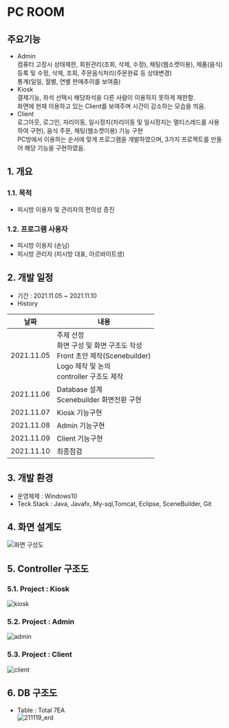 # PC ROOM

## 주요기능
- Admin<br> 
컴퓨터 고장시 상태제한, 회원관리(조회, 삭제, 수정), 채팅(웹소캣이용), 
제품(음식) 등록 및 수정, 삭제, 조회, 주문음식처리(주문완료 등 상태변경)<br> 
통계(일일, 월별, 연별 판매추이를 보여줌)</br> 
- Kiosk <br> 
결제기능, 좌석 선택시 해당좌석을 다른 사람이 이용하지 못하게 제한함.<br> 
화면에 현재 이용하고 있는 Client를 보여주며 시간이 감소하는 모습을 띄움. </br>  
- Client <br> 
로그아웃, 로그인, 자리이동, 일시정지(자리이동 및 일시정지는 멀티스레드를 사용하여 구현), 음식 주문, 채팅(웹소캣이용) 기능 구현 <br> 
PC방에서 이용하는 순서에 맞게 프로그램을 개발하였으며, 3가지 프로젝트를 만들어 해당 기능을 구현하였음.</br> 

## 1. 개요
### 1.1. 목적
- 피시방 이용자 및 관리자의 편의성 증진

### 1.2. 프로그램 사용자
- 피시방 이용자 (손님)
- 피시방 관리자 (피시방 대표, 아르바이트생)

## 2. 개발 일정
- 기간 : 2021.11.05 ~ 2021.11.10  
- History

|날짜|내용|
|----|----|
|2021.11.05|주제 선정 <br>화면 구성 및 화면 구조도 작성<br>Front 초안 제작(Scenebuilder)</br>Logo 제작 및 논의<br>controller 구조도 제작</br>|
|2021.11.06|Database 설계 <br> Scenebuilder 화면전환 구현</br>|
|2021.11.07|Kiosk 기능구현|
|2021.11.08|Admin 기능구현|
|2021.11.09|Client 기능구현|
|2021.11.10|최종점검|

  
## 3. 개발 환경
- 운영체제 : Windows10  
- Teck Stack : Java, Javafx, My-sql,Tomcat, Eclipse, SceneBuilder, Git  

## 4. 화면 설계도  
![화면 구성도](https://user-images.githubusercontent.com/87436495/142762712-17313b47-4608-425c-9294-7437abf2d847.PNG)

## 5. Controller 구조도  
### 5.1. Project : Kiosk  
![kiosk](https://user-images.githubusercontent.com/87436495/142762315-4e65330e-3ecb-44f2-a4cf-8633015ab73e.PNG)

### 5.2. Project : Admin  
![admin](https://user-images.githubusercontent.com/87436495/142762378-92cf73c5-05f9-44b3-9453-a6a155ac5840.PNG)

### 5.3. Project : Client  
![client](https://user-images.githubusercontent.com/87436495/142762387-c6fa9b56-8aa5-4e9d-b09e-cb1bcbbe68b7.PNG)

## 6. DB 구조도  
- Table : Total 7EA  
![211119_erd](https://user-images.githubusercontent.com/87436495/142559102-8652b249-c012-49e9-bef6-6fde86fbe444.png)
